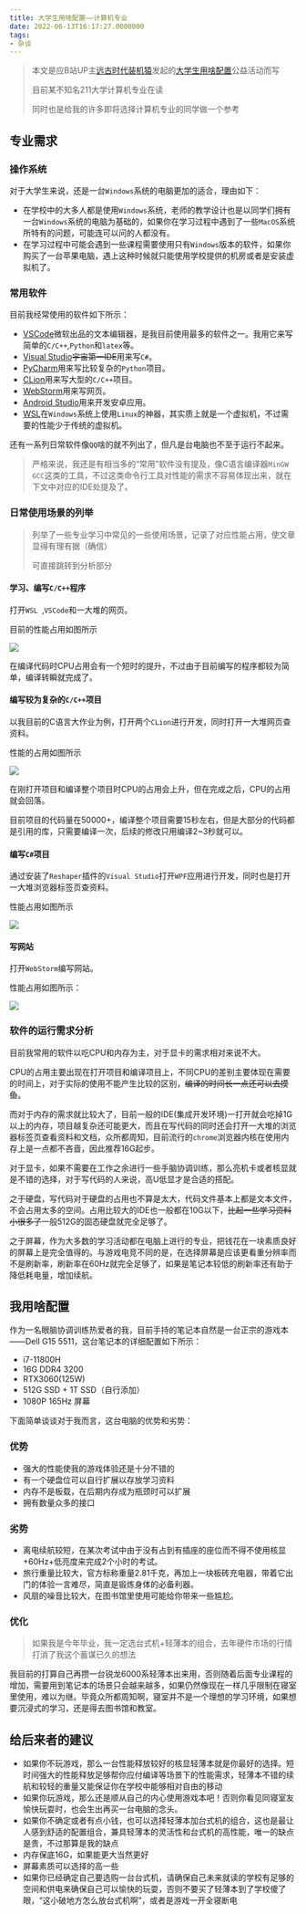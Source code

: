 ```yaml
---
title: 大学生用啥配置——计算机专业
date: 2022-06-13T16:17:27.0000000
tags:
- 杂谈
---
```




> 本文是应B站UP主[远古时代装机猿](https://space.bilibili.com/35359510)发起的[大学生用啥配置](https://www.bilibili.com/video/BV1kZ4y1i7Le)公益活动而写
>
> 目前某不知名211大学计算机专业在读
>
> 同时也是给我的许多即将选择计算机专业的同学做一个参考

<!--more-->

## 专业需求

### 操作系统

对于大学生来说，还是一台`Windows`系统的电脑更加的适合，理由如下：

- 在学校中的大多人都是使用`Windows`系统，老师的教学设计也是以同学们拥有一台`Windows`系统的电脑为基础的，如果你在学习过程中遇到了一些`MacOS`系统所特有的问题，可能连可以问的人都没有。
- 在学习过程中可能会遇到一些课程需要使用只有`Windows`版本的软件，如果你购买了一台苹果电脑，遇上这种时候就只能使用学校提供的机房或者是安装虚拟机了。

### 常用软件

目前我经常使用的软件如下所示：

- [VSCode](https://code.visualstudio.com/)微软出品的文本编辑器，是我目前使用最多的软件之一。我用它来写简单的`C/C++`,`Python`和`latex`等。
- [Visual Studio](https://visualstudio.microsoft.com/zh-hans/vs/)~~宇宙第一IDE~~用来写`C#`。
- [PyCharm](https://www.jetbrains.com/pycharm/)用来写比较复杂的`Python`项目。
- [CLion](https://www.jetbrains.com/clion/)用来写大型的`C/C++`项目。
- [WebStorm](https://www.jetbrains.com/webstorm/)用来写网页。
- [Android Studio](https://developer.android.google.cn/studio/)用来开发安卓应用。
- [WSL](https://docs.microsoft.com/zh-cn/windows/wsl/about)在`Windows`系统上使用`Linux`的神器，其实质上就是一个虚拟机，不过需要的性能少于传统的虚拟机。

还有一系列日常软件像`QQ`啥的就不列出了，但凡是台电脑也不至于运行不起来。

> 严格来说，我还是有相当多的“常用”软件没有提及，像C语言编译器`MinGW GCC`这类的工具，不过这类命令行工具对性能的需求不容易体现出来，就在下文中对应的IDE处提及了。

### 日常使用场景的列举

> 列举了一些专业学习中常见的一些使用场景，记录了对应性能占用，使文章显得有理有据（确信）
>
> 可直接跳转到分析部分

#### 学习、编写`C/C++`程序

打开`WSL `,`VSCode`和一大堆的网页。

目前的性能占用如图所示

![](c.webp)

在编译代码时CPU占用会有一个短时的提升，不过由于目前编写的程序都较为简单，编译转瞬就完成了。

#### 编写较为复杂的`C/C++`项目

以我目前的C语言大作业为例，打开两个`CLion`进行开发，同时打开一大堆网页查资料。

性能的占用如图所示

![](clion.webp)

在刚打开项目和编译整个项目时CPU的占用会上升，但在完成之后，CPU的占用就会回落。

目前项目的代码量在50000+，编译整个项目需要15秒左右，但是大部分的代码都是引用的库，只需要编译一次，后续的修改只用编译2~3秒就可以。 

#### 编写`C#`项目

通过安装了`Reshaper`插件的`Visual Studio`打开`WPF`应用进行开发，同时也是打开一大堆浏览器标签页查资料。

性能占用如图所示

![](csharp.webp)

#### 写网站

打开`WebStorm`编写网站。

性能占用如图所示：

![](web.webp)

### 软件的运行需求分析

目前我常用的软件以吃CPU和内存为主，对于显卡的需求相对来说不大。

CPU的占用主要出现在打开项目和编译项目上，不同CPU的差别主要体现在需要的时间上，对于实际的使用不能产生比较的区别，~~编译的时间长一点还可以去摸鱼~~。

而对于内存的需求就比较大了，目前一般的IDE(集成开发环境)一打开就会吃掉1G以上的内存，项目越复杂还可能更大，而且在写代码的同时还会打开一大堆的浏览器标签页查看资料和文档，众所都周知，目前流行的`chrome`浏览器内核在使用内存上是一点都不吝啬，因此推荐16G起步。

对于显卡，如果不需要在工作之余进行一些手脑协调训练，那么亮机卡或者核显就是不错的选择，对于写代码的人来说，高U低显才是合适的搭配。

之于硬盘，写代码对于硬盘的占用也不算是太大，代码文件基本上都是文本文件，不会占用太多的空间。占用比较大的IDE也一般都在10G以下，~~比起一些学习资料小很多了~~一般512G的固态硬盘就完全足够了。 

之于屏幕，作为大多数的学习活动都在电脑上进行的专业，把钱花在一块素质良好的屏幕上是完全值得的。与游戏电竞不同的是，在选择屏幕是应该更看重分辨率而不是刷新率，刷新率在60Hz就完全足够了，如果是笔记本较低的刷新率还有助于降低耗电量，增加续航。

## 我用啥配置

作为一名眼脑协调训练热爱者的我，目前手持的笔记本自然是一台正宗的游戏本——Dell G15 5511，这台笔记本的详细配置如下所示：

- i7-11800H
- 16G DDR4 3200
- RTX3060(125W)
- 512G SSD + 1T SSD（自行添加）
- 1080P 165Hz 屏幕

下面简单谈谈对于我而言，这台电脑的优势和劣势：

### 优势

- 强大的性能使我的游戏体验还是十分不错的
- 有一个硬盘位可以自行扩展以存放学习资料
- 内存不是板载，在后期内存成为瓶颈时可以扩展
- 拥有数量众多的接口

### 劣势

- 离电续航较短，在某次考试中由于没有占到有插座的座位而不得不使用核显+60Hz+低亮度来完成2个小时的考试。
- 旅行重量比较大，官方标称重量2.81千克，再加上一块板砖充电器，带着它出门的体验一言难尽，简直是锻炼身体的必备利器。
- 风扇的噪音比较大，在图书馆里使用可能给你带来一些尴尬。

### 优化

> 如果我是今年毕业，我一定选台式机+轻薄本的组合，去年硬件市场的行情打消了我这个蓄谋已久的想法

我目前的打算自己再攒一台锐龙6000系轻薄本出来用，否则随着后面专业课程的增加，需要用到笔记本的场景只会越来越多，如果仍然像现在一样几乎限制在寝室里使用，难以为继。毕竟众所都周知啊，寝室并不是一个理想的学习环境，如果想要沉浸式的学习，还是得去图书馆和教室。

## 给后来者的建议

- 如果你不玩游戏，那么一台性能释放较好的核显轻薄本就是你最好的选择。短时间强大的性能释放足够帮你应付编译等场景下的性能需求，轻薄本不错的续航和较轻的重量又能保证你在学校中能够相对自由的移动
- 如果你玩游戏，那么还是顺从自己的内心使用游戏本吧！否则你看见同寝室友愉快玩耍时，也会生出再买一台电脑的念头。
- 如果你不确定或者有点小钱，也可以选择轻薄本加台式机的组合，这也是最让人感到舒适的配置组合，兼具轻薄本的灵活性和台式机的高性能，唯一的缺点是贵，不过那算是我的缺点
- 内存保底16G，如果能更大当然更好
- 屏幕素质可以选择的高一些
- 如果你已经确定自己要选购一台台式机，请确保自己未来就读的学校有足够的空间和供电来确保自己可以愉快的玩耍，否则不要买了轻薄本到了学校傻了眼，“这小破地方怎么放台式机啊”，或者是游戏一开全寝断电
